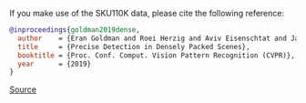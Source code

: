 If you make use of the SKU110K data, please cite the following reference:

``` bibtex
@inproceedings{goldman2019dense,
  author    = {Eran Goldman and Roei Herzig and Aviv Eisenschtat and Jacob Goldberger and Tal Hassner},
  title     = {Precise Detection in Densely Packed Scenes},
  booktitle = {Proc. Conf. Comput. Vision Pattern Recognition (CVPR)},
  year      = {2019}
}
```

[Source](https://github.com/eg4000/SKU110K_CVPR19/tree/master)